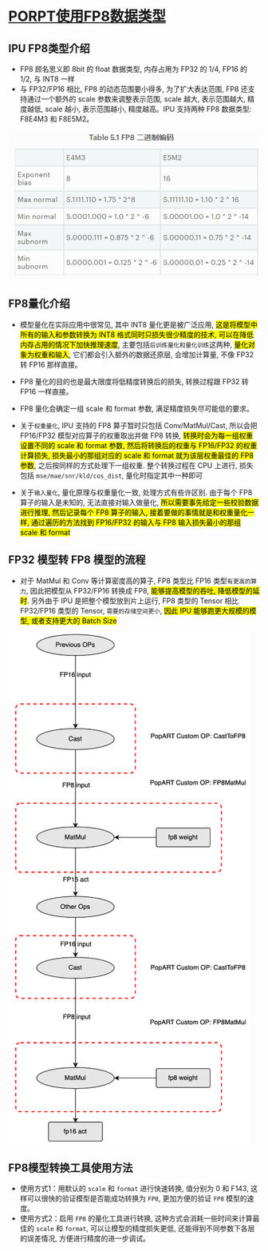 # [PORPT使用FP8数据类型](https://graphcore.github.io/PopRT/1.0.2/features/using_fp8.html)  

## IPU FP8类型介绍
- FP8 顾名思义即 8bit 的 float 数据类型, 内存占用为 FP32 的 1/4, FP16 的 1/2, 与 INT8 一样
- 与 FP32/FP16 相比, FP8 的动态范围要小得多, 为了扩大表达范围, FP8 还支持通过一个额外的 scale 参数来调整表示范围, scale 越大, 表示范围越大, 精度越低, scale 越小, 表示范围越小, 精度越高。IPU 支持两种 FP8 数据类型: F8E4M3 和 F8E5M2。

![Alt text](./imgs/image.png)

## FP8量化介绍
- 模型量化在实际应用中很常见, 其中 INT8 量化更是被广泛应用, <mark>这是将模型中所有的输入和参数转换为 INT8 格式同时只损失很少精度的技术, 可以在降低内存占用的情况下加快推理速度</mark>, 主要包括`后训练量化和量化训练`这两种, <mark>量化对象为权重和输入</mark>, 它们都会引入额外的数据还原层, 会增加计算量, 不像 FP32 转 FP16 那样直接。

- FP8 量化的目的也是最大限度将低精度转换后的损失, 转换过程跟 FP32 转 FP16 一样直接。
- FP8 量化会确定一组 scale 和 format 参数, 满足精度损失尽可能低的要求。

- 关于`权重量化`, IPU 支持的 FP8 算子暂时只包括 Conv/MatMul/Cast, 所以会把 FP16/FP32 模型对应算子的权重取出并做 FP8 转换, <mark>转换时会为每一组权重设置不同的 scale 和 format 参数, 然后将转换后的权重与 FP16/FP32 的权重计算损失, 损失最小的那组对应的 scale 和 format 就为该层权重最佳的 FP8 参数</mark>, 之后按同样的方式处理下一组权重. 整个转换过程在 CPU 上进行, 损失包括 `mse/mae/snr/kld/cos_dist`, 量化时指定其中一种即可

- 关于`输入量化`, 量化原理与权重量化一致, 处理方式有些许区别. 由于每个 FP8 算子的输入是未知的, 无法直接对输入做量化, <mark>所以需要事先给定一些校验数据进行推理, 然后记录每个 FP8 算子的输入, 接着要做的事情就是和权重量化一样, 通过遍历的方法找到 FP16/FP32 的输入与 FP8 输入损失最小的那组 scale 和 format</mark>

##  FP32 模型转 FP8 模型的流程
- 对于 MatMul 和 Conv 等计算密度高的算子, FP8 类型比 FP16 类型`有更高的算力`, 因此把模型从 FP32/FP16 转换成 FP8, <mark>能够提高模型的吞吐, 降低模型的延时</mark>. 另外由于 IPU 是把整个模型放到片上运行, FP8 类型的 Tensor 相比 FP32/FP16 类型的 Tensor, `需要的存储空间更小`, <mark>因此 IPU 能够跑更大规模的模型, 或者支持更大的 Batch Size</mark>

![Alt text](./imgs/image002.png)

## FP8模型转换工具使用方法
- 使用方式1：用默认的 `scale` 和 `format` 进行快速转换, 值分别为 0 和 F143, 这样可以很快的验证模型是否能成功转换为 `FP8`, 更加方便的验证 `FP8` 模型的速度。
- 使用方式2：启用 `FP8` 的量化工具进行转换, 这种方式会消耗一些时间来计算最佳的 `scale` 和 `format`, 可以让模型的精度损失更低, 还能得到不同参数下各层的误差情况, 方便进行精度的进一步调试。
